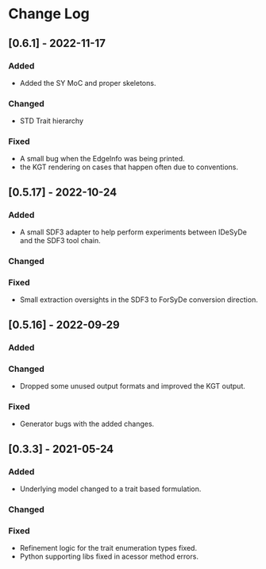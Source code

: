 # Change Log

## [0.6.1] - 2022-11-17

### Added
- Added the SY MoC and proper skeletons.

### Changed
- STD Trait hierarchy
### Fixed
- A small bug when the EdgeInfo was being printed.
- the KGT rendering on cases that happen often due to conventions.


## [0.5.17] - 2022-10-24

### Added
- A small SDF3 adapter to help perform experiments between IDeSyDe and the SDF3 tool chain.

### Changed

### Fixed
- Small extraction oversights in the SDF3 to ForSyDe conversion direction.  

 
## [0.5.16] - 2022-09-29
  
### Added
 
### Changed
 - Dropped some unused output formats and improved the KGT output.

### Fixed
 - Generator bugs with the added changes.
 
## [0.3.3] - 2021-05-24
   
### Added

 - Underlying model changed to a trait based formulation.
 
### Changed
  
### Fixed

 - Refinement logic for the trait enumeration types fixed.
 - Python supporting libs fixed in acessor method errors.
